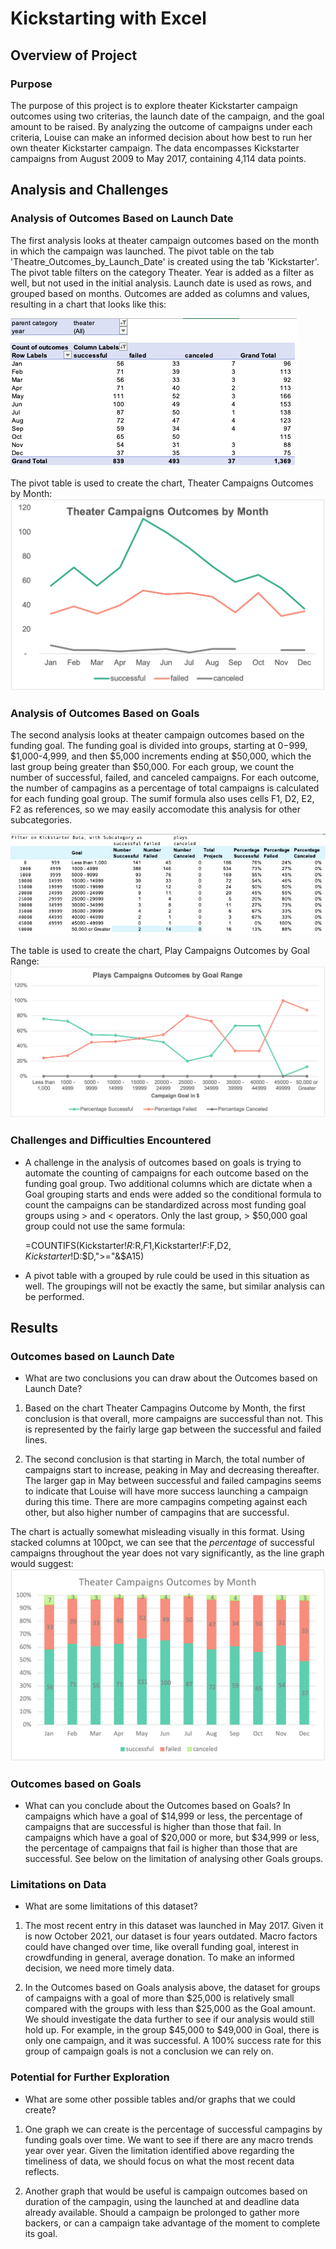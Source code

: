 # Kickstarting with Excel

## Overview of Project

### Purpose
The purpose of this project is to explore theater Kickstarter campaign outcomes using two criterias, the launch date of the campaign, and the goal amount to be raised. By analyzing the outcome of campaigns under each criteria, Louise can make an informed decision about how best to run her own theater Kickstarter campaign. The data encompasses Kickstarter campaigns from August 2009 to May 2017, containing 4,114 data points. 

## Analysis and Challenges

### Analysis of Outcomes Based on Launch Date
The first analysis looks at theater campaign outcomes based on the month in which the campaign was launched. The pivot table on the tab 'Theatre_Outcomes_by_Launch_Date' is created using the tab 'Kickstarter'. The pivot table filters on the category Theater. Year is added as a filter as well, but not used in the initial analysis. Launch date is used as rows, and grouped based on months. Outcomes are added as columns and values, resulting in a chart that looks like this:

![Launch Date Pivot](Resources/launch_date.png)

The pivot table is used to create the chart, Theater Campaigns Outcomes by Month:
![Campaign Outcomes by Month](Resources/Theater_Outcomes_vs_Launch.png)

### Analysis of Outcomes Based on Goals
The second analysis looks at theater campaign outcomes based on the funding goal. The funding goal is divided into groups, starting at $0-$999, $1,000-4,999, and then $5,000 increments ending at $50,000, which the last group being greater than $50,000. For each group, we count the number of successful, failed, and canceled campaigns. For each outcome, the number of campagins as a percentage of total campaigns is calculated for each funding goal group. The sumif formula also uses cells F1, D2, E2, F2 as references, so we may easily accomodate this analysis for other subcategories. 

![Goals Table](Resources/goals_table.png)

The table is used to create the chart, Play Campaigns Outcomes by Goal Range:
![Campaign Outcomes by Funding Goal](Resources/Outcomes_vs_Goals.png)



### Challenges and Difficulties Encountered
- A challenge in the analysis of outcomes based on goals is trying to automate the counting of campaigns for each outcome based on the funding goal group. Two additional columns which are dictate when a Goal grouping starts and ends were added so the conditional formula to count the campaigns can be standardized across most funding goal groups using > and < operators. Only the last group, > $50,000 goal group could not use the same formula:

  =COUNTIFS(Kickstarter!$R:$R,$F$1,Kickstarter!$F:$F,D$2,Kickstarter!$D:$D,">="&$A15)

- A pivot table with a grouped by rule could be used in this situation as well. The groupings will not be exactly the same, but similar analysis can be performed.

## Results

### Outcomes based on Launch Date
- What are two conclusions you can draw about the Outcomes based on Launch Date?
1. Based on the chart Theater Campagins Outcome by Month, the first conclusion is that overall, more campaigns are successful than not. This is represented by the fairly large gap between the successful and failed lines. 

2. The second conclusion is that starting in March, the total number of campaigns start to increase, peaking in May and decreasing thereafter. The larger gap in May between successful and failed campagins seems to indicate that Louise will have more success launching a campaign during this time. There are more campagins competing against each other, but also higher number of campagins that are successful.

The chart is actually somewhat misleading visually in this format. Using stacked columns at 100pct, we can see that the *percentage* of successful campaigns throughout the year does not vary significantly, as the line graph would suggest:
![Outcomes by Month Stacked](Resources/Theater_Outcomes_vs_Launch_stacked.png)

### Outcomes based on Goals
- What can you conclude about the Outcomes based on Goals?
In campaigns which have a goal of $14,999 or less, the percentage of campaigns that are successful is higher than those that fail. In campaigns which have a goal of $20,000 or more, but $34,999 or less, the percentage of campaigns that fail is higher than those that are successful. See below on the limitation of analysing other Goals groups. 

### Limitations on Data
- What are some limitations of this dataset?
1. The most recent entry in this dataset was launched in May 2017. Given it is now October 2021, our dataset is four years outdated. Macro factors could have changed over time, like overall funding goal, interest in crowdfunding in general, average donation. To make an informed decision, we need more timely data. 

2. In the Outcomes based on Goals analysis above, the dataset for groups of campaigns with a goal of more than $25,000 is relatively small compared with the groups with less than $25,000 as the Goal amount. We should investigate the data further to see if our analysis would still hold up. For example, in the group $45,000 to $49,000 in Goal, there is only one campaign, and it was successful. A 100% success rate for this group of campaign goals is not a conclusion we can rely on. 

### Potential for Further Exploration
- What are some other possible tables and/or graphs that we could create?
1. One graph we can create is the percentage of successful campagins by funding goals over time. We want to see if there are any macro trends year over year. Given the limitation identified above regarding the timeliness of data, we should focus on what the most recent data reflects. 

2. Another graph that would be useful is campaign outcomes based on duration of the campagin, using the launched at and deadline data already available. Should a campaign be prolonged to gather more backers, or can a campaign take advantage of the moment to complete its goal. 
